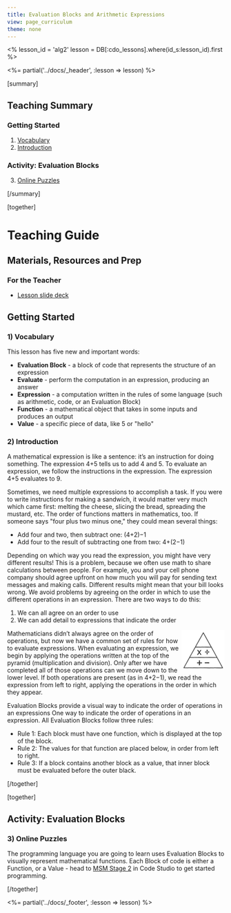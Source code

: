```yaml
---
title: Evaluation Blocks and Arithmetic Expressions
view: page_curriculum
theme: none
---
```


<%
lesson_id = 'alg2'
lesson = DB[:cdo_lessons].where(id_s:lesson_id).first
%>

<%= partial('../docs/_header', :lesson => lesson) %>

[summary]

## Teaching Summary
### **Getting Started**
 
1) [Vocabulary](#Vocab)<br/>
2) [Introduction](#GetStarted)  

### **Activity: Evaluation Blocks**  

3) [Online Puzzles](#Activity1)

[/summary]

[together]

# Teaching Guide

## Materials, Resources and Prep

### For the Teacher
- [Lesson slide deck](https://docs.google.com/a/code.org/presentation/d/1_0OPjfAQUfp0NIOHOnHqIegnw96trR-GUT1qg-rpcjw/)

## Getting Started


### <a name="Vocab"></a> 1) Vocabulary
This lesson has five new and important words:<br/>

- **Evaluation Block** - a block of code that represents the structure of an expression
- **Evaluate** - perform the computation in an expression, producing an answer
- **Expression** - a computation written in the rules of some language (such as arithmetic, code, or an Evaluation Block)
- **Function** - a mathematical object that takes in some inputs and produces an output
- **Value** - a specific piece of data, like 5 or "hello"

### <a name="GetStarted"></a> 2) Introduction

A mathematical expression is like a sentence: it’s an instruction for doing something. The expression 4+5 tells us to add 4 and 5. To evaluate an expression, we follow the instructions in the expression. The expression 4+5 evaluates to 9.

Sometimes, we need multiple expressions to accomplish a task. If you were to write instructions for making a sandwich, it would matter very much which came first: melting the cheese, slicing the bread, spreading the mustard, etc. The order of functions matters in mathematics, too. If someone says "four plus two minus one," they could mean several things:

- Add four and two, then subtract one: (4+2)−1
- Add four to the result of subtracting one from two: 4+(2−1)

Depending on which way you read the expression, you might have very different results! This is a problem, because we often use math to share calculations between people. For example, you and your cell phone company should agree upfront on how much you will pay for sending text messages and making calls. Different results might mean that your bill looks wrong. We avoid problems by agreeing on the order in which to use the different operations in an expression. There are two ways to do this:

1. We can all agree on an order to use
2. We can add detail to expressions that indicate the order

<img src="pyramid.png" style="float: right" />
Mathematicians didn’t always agree on the order of operations, but now we have a common set of rules for how to evaluate expressions. When evaluating an expression, we begin by applying the operations written at the top of the pyramid (multiplication and division). Only after we have completed all of those operations can we move down to the lower level. If both operations are present (as in 4+2−1), we read the expression from left to right, applying the operations in the order in which they appear.

Evaluation Blocks provide a visual way to indicate the order of operations in an expressions
One way to indicate the order of operations in an expression. All Evaluation Blocks follow three rules: 

- Rule 1: Each block must have one function, which is displayed at the top of the block.
- Rule 2: The values for that function are placed below, in order from left to right.
- Rule 3: If a block contains another block as a value, that inner block must be evaluated before the outer black.

[/together]

[together]

## Activity: Evaluation Blocks
### <a name="Activity1"></a> 3) Online Puzzles

The programming language you are going to learn uses Evaluation Blocks to visually represent mathematical functions. Each Block of code is either a Function, or a Value - head to [MSM Stage 2](http://studio.code.org/s/algebra/stage/2/puzzle/1) in Code Studio to get started programming.

[/together]

<%= partial('../docs/_footer', :lesson => lesson) %>